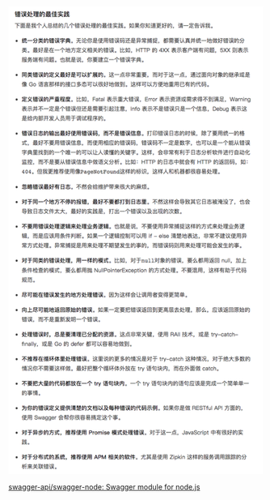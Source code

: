 ![](/assets/错误处理.png)

[swagger-api/swagger-node: Swagger module for node.js](https://github.com/swagger-api/swagger-node)





